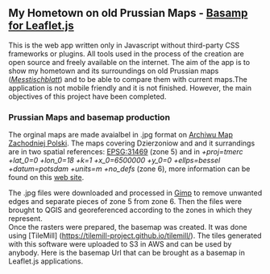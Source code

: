 ## My Hometown on old Prussian Maps - [Basamp for Leaflet.js](https://gornymooj.github.io/dzierzoniow-mapy/)

This is the web app written only in Javascript without third-party CSS frameworks or plugins. All tools used in the process of the creation are open source and freely available on the internet. The aim of the app is to show my hometown and its surroundings on old Prussian maps (*[Messtischblatt](https://de.wikipedia.org/wiki/Messtischblatt)*) and to be able to compare them with current maps.The application is not mobile friendly and it is not finished. However, the main objectives of this project have been completed.

### Prussian Maps and basemap production

The orginal maps are made avaialbel in .jpg format on [Archiwu Map Zachodniej Polski](http://mapy.amzp.pl/maps.shtml). The maps covering Dzierzoniow and and it surrandings are in two spatial references: [EPSG:31469](https://spatialreference.org/ref/epsg/dhdn-gauss-kruger-zone-5/) (zone 5) and in *+proj=tmerc +lat_0=0 +lon_0=18 +k=1 +x_0=6500000 +y_0=0 +ellps=bessel +datum=potsdam +units=m +no_defs* (zone 6), more information can be found on this [web site](https://gis-support.pl/kalibracja-map-messtischblatt-w-qgis/). 

The .jpg files were downloaded and processed in [Gimp](https://www.gimp.org/) to remove unwanted edges and separate pieces of zone 5 from zone 6. Then the files were brought to QGIS and georeferenced according to the zones in which they represent.</br> 
Once the rasters were prepared, the basemap was created. It was done using [TileMill] (https://tilemill-project.github.io/tilemill/). The tiles generated with this software were uploaded to S3 in AWS and can be used by anybody. Here is the basemap Url that can be brought as a basemap in Leaflet.js applications.
